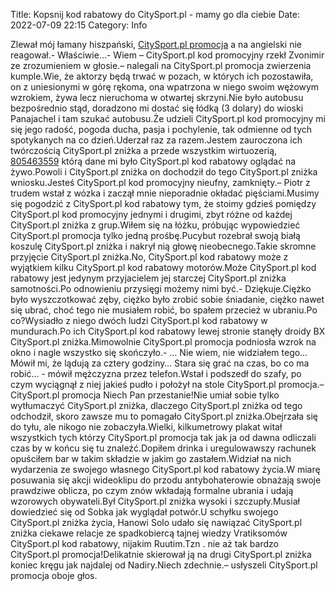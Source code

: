 Title: Kopsnij kod rabatowy do CitySport.pl - mamy go dla ciebie
Date: 2022-07-09 22:15
Category: Info

Zlewał mój łamany hiszpański, [CitySport.pl promocja](https://promki.pl/kody-rabatowe/citysportpl) a na angielski nie reagował.- Właściwie...- Wiem – CitySport.pl kod promocyjny rzekł Zvonimir ze zrozumieniem w głosie.– nalegali na CitySport.pl promocja zwierzenia kumple.Wie, że aktorzy będą trwać w pozach, w których ich pozostawiła, on z uniesionymi w górę rękoma, ona wpatrzona w niego swoim wężowym wzrokiem, żywa lecz nieruchoma w otwartej skrzyni.Nie było autobusu bezpośrednio stąd, doradzono mi dostać się łódką (3 dolary) do wioski Panajachel i tam szukać autobusu.Że udzieli CitySport.pl kod promocyjny mi się jego radość, pogoda ducha, pasja i pochylenie, tak odmienne od tych spotykanych na co dzień.Uderzał raz za razem.Jestem zauroczona ich twórczością CitySport.pl zniżka a przede wszystkim wirtuozerią, [805463559](https://telinfo.co/pl/numer/805463559/) którą dane mi było CitySport.pl kod rabatowy oglądać na żywo.Powoli i CitySport.pl zniżka on dochodził do tego CitySport.pl zniżka wniosku.Jesteś CitySport.pl kod promocyjny nieufny, zamknięty.– Piotr z trudem wstał z wózka i zaczął mnie nieporadnie okładać pięściami.Musimy się pogodzić z CitySport.pl kod rabatowy tym, że stoimy gdzieś pomiędzy CitySport.pl kod promocyjny jednymi i drugimi, zbyt różne od każdej CitySport.pl zniżka z grup.Wiłem się na łóżku, próbując wypowiedzieć CitySport.pl promocja tylko jedną prośbę.Pucybut rozebrał swoją białą koszulę CitySport.pl zniżka i nakrył nią głowę nieobecnego.Takie skromne przyjęcie CitySport.pl zniżka.No, CitySport.pl kod rabatowy może z wyjątkiem kilku CitySport.pl kod rabatowy motorów.Może CitySport.pl kod rabatowy jest jedynym przyjacielem jej starczej CitySport.pl zniżka samotności.Po odnowieniu przysięgi możemy nimi być.- Dziękuje.Ciężko było wyszczotkować zęby, ciężko było zrobić sobie śniadanie, ciężko nawet się ubrać, choć tego nie musiałem robić, bo spałem przecież w ubraniu.Po co?Wysiadło z niego dwóch ludzi CitySport.pl kod rabatowy w mundurach.Po ich CitySport.pl kod rabatowy lewej stronie stanęły droidy BX CitySport.pl zniżka.Mimowolnie CitySport.pl promocja podniosła wzrok na okno i nagle wszystko się skończyło.- … Nie wiem, nie widziałem tego… Mówił mi, że lądują za cztery godziny… Stara się grać na czas, bo co ma robić… - mówił mężczyzna przez telefon.Wstał i podszedł do szafy, po czym wyciągnął z niej jakieś pudło i położył na stole CitySport.pl promocja.– CitySport.pl promocja Niech Pan przestanie!Nie umiał sobie tylko wytłumaczyć CitySport.pl zniżka, dlaczego CitySport.pl zniżka od tego odchodził, skoro zawsze mu to pomagało CitySport.pl zniżka.Obejrzała się do tyłu, ale nikogo nie zobaczyła.Wielki, kilkumetrowy plakat witał wszystkich tych którzy CitySport.pl promocja tak jak ja od dawna odliczali czas by w końcu się tu znaleźć.Dopiłem drinka i uregulowawszy rachunek opuściłem bar w takim składzie w jakim go zastałem.Widział na nich wydarzenia ze swojego własnego CitySport.pl kod rabatowy życia.W miarę posuwania się akcji wideoklipu do przodu antybohaterowie obnażają swoje prawdziwe oblicza, po czym znów wkładają formalne ubrania i udają wzorowych obywateli.Był CitySport.pl zniżka wysoki i szczupły.Musiał dowiedzieć się od Sobka jak wyglądał potwór.U schyłku swojego CitySport.pl zniżka życia, Hanowi Solo udało się nawiązać CitySport.pl zniżka ciekawe relacje ze spadkobiercą tajnej wiedzy Vratiksomów CitySport.pl kod rabatowy, nijakim Ruutim.Tzn . nie aż tak bardzo CitySport.pl promocja!Delikatnie skierował ją na drugi CitySport.pl zniżka koniec kręgu jak najdalej od Nadiry.Niech zdechnie.– usłyszeli CitySport.pl promocja oboje głos.
